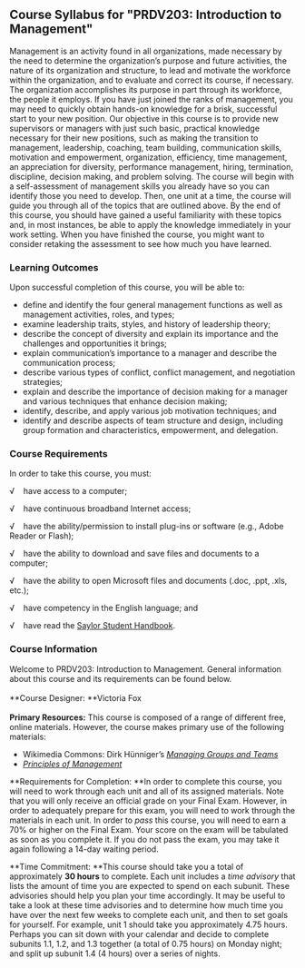 Course Syllabus for "PRDV203: Introduction to Management"
---------------------------------------------------------

Management is an activity found in all organizations, made necessary by
the need to determine the organization’s purpose and future activities,
the nature of its organization and structure, to lead and motivate the
workforce within the organization, and to evaluate and correct its
course, if necessary. The organization accomplishes its purpose in part
through its workforce, the people it employs. If you have just joined
the ranks of management, you may need to quickly obtain hands-on
knowledge for a brisk, successful start to your new position. Our
objective in this course is to provide new supervisors or managers with
just such basic, practical knowledge necessary for their new positions,
such as making the transition to management, leadership, coaching, team
building, communication skills, motivation and empowerment,
organization, efficiency, time management, an appreciation for
diversity, performance management, hiring, termination, discipline,
decision making, and problem solving. The course will begin with a
self-assessment of management skills you already have so you can
identify those you need to develop. Then, one unit at a time, the course
will guide you through all of the topics that are outlined above. By the
end of this course, you should have gained a useful familiarity with
these topics and, in most instances, be able to apply the knowledge
immediately in your work setting. When you have finished the course, you
might want to consider retaking the assessment to see how much you have
learned.

### Learning Outcomes

Upon successful completion of this course, you will be able to:

-   define and identify the four general management functions as well as
    management activities, roles, and types;
-   examine leadership traits, styles, and history of leadership theory;
-   describe the concept of diversity and explain its importance and the
    challenges and opportunities it brings;
-   explain communication’s importance to a manager and describe the
    communication process;
-   describe various types of conflict, conflict management, and
    negotiation strategies;
-   explain and describe the importance of decision making for a manager
    and various techniques that enhance decision making;
-   identify, describe, and apply various job motivation techniques; and
-   identify and describe aspects of team structure and design,
    including group formation and characteristics, empowerment, and
    delegation.

### Course Requirements

In order to take this course, you must:  
  
 √    have access to a computer;  
  
 √    have continuous broadband Internet access;  
  
 √    have the ability/permission to install plug-ins or software (e.g.,
Adobe Reader or Flash);  
  
 √    have the ability to download and save files and documents to a
computer;  
  
 √    have the ability to open Microsoft files and documents (.doc,
.ppt, .xls, etc.);  
  
 √    have competency in the English language; and  
  
 √    have read the [Saylor Student
Handbook](http://www.saylor.org/site/wp-content/uploads/2012/05/Saylor-StudentHandbook.pdf).

### Course Information

Welcome to PRDV203: Introduction to Management. General information
about this course and its requirements can be found below.  
    
 **Course Designer: **Victoria Fox  
    
 **Primary Resources:** This course is composed of a range of different
free, online materials. However, the course makes primary use of the
following materials:  

-   Wikimedia Commons: Dirk Hünniger’s *[Managing Groups and
    Teams](http://upload.wikimedia.org/wikipedia/commons/4/42/Managing_Groups_and_Teams.pdf)*
-   *[Principles of
    Management](http://www.saylor.org/site/textbooks/Principles%20of%20Management.pdf)*

**Requirements for Completion: **In order to complete this course, you
will need to work through each unit and all of its assigned materials.
Note that you will only receive an official grade on your Final Exam.
However, in order to adequately prepare for this exam, you will need to
work through the materials in each unit. In order to *pass* this course,
you will need to earn a 70% or higher on the Final Exam. Your score on
the exam will be tabulated as soon as you complete it. If you do not
pass the exam, you may take it again following a 14-day waiting
period.  
  
 **Time Commitment: **This course should take you a total of
approximately **30 hours** to complete. Each unit includes a *time
advisory* that lists the amount of time you are expected to spend on
each subunit. These advisories should help you plan your time
accordingly. It may be useful to take a look at these time advisories
and to determine how much time you have over the next few weeks to
complete each unit, and then to set goals for yourself. For example,
unit 1 should take you approximately 4.75 hours. Perhaps you can sit
down with your calendar and decide to complete subunits 1.1, 1.2, and
1.3 together (a total of 0.75 hours) on Monday night; and split up
subunit 1.4 (4 hours) over a series of nights.  
  

